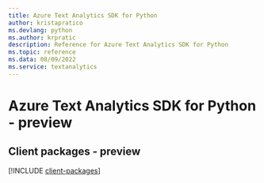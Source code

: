 ```yaml
---
title: Azure Text Analytics SDK for Python
author: kristapratico
ms.devlang: python
ms.author: krpratic
description: Reference for Azure Text Analytics SDK for Python
ms.topic: reference
ms.data: 08/09/2022
ms.service: textanalytics
---
```

# Azure Text Analytics SDK for Python - preview

## Client packages - preview
[!INCLUDE [client-packages](text-analytics-client-index.md)]